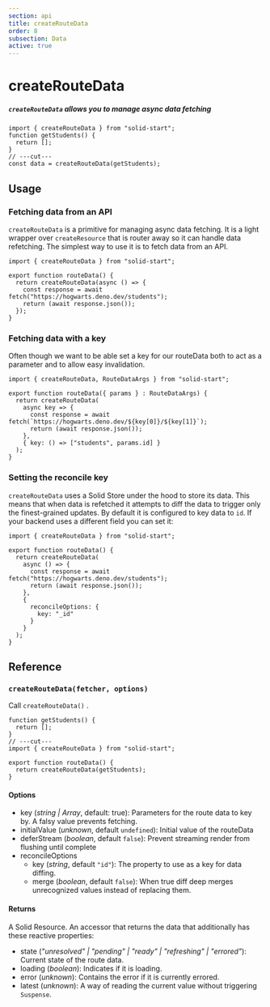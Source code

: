 ```yaml
---
section: api
title: createRouteData
order: 8
subsection: Data
active: true
---
```


# createRouteData

##### `createRouteData` allows you to manage async data fetching

<div class="text-lg">

```tsx twoslash
import { createRouteData } from "solid-start";
function getStudents() {
  return [];
}
// ---cut---
const data = createRouteData(getStudents);
```

</div>

<table-of-contents></table-of-contents>

## Usage

### Fetching data from an API

`createRouteData` is a primitive for managing async data fetching. It is a light wrapper over `createResource` that is router away so it can handle data refetching. The simplest way to use it is to fetch data from an API.

```tsx twoslash
import { createRouteData } from "solid-start";

export function routeData() {
  return createRouteData(async () => {
    const response = await fetch("https://hogwarts.deno.dev/students");
    return (await response.json());
  });
}
```

### Fetching data with a key

Often though we want to be able set a key for our routeData both to act as a parameter and to allow easy invalidation.

```tsx twoslash
import { createRouteData, RouteDataArgs } from "solid-start";

export function routeData({ params } : RouteDataArgs) {
  return createRouteData(
    async key => {
      const response = await fetch(`https://hogwarts.deno.dev/${key[0]}/${key[1]}`);
      return (await response.json());
    },
    { key: () => ["students", params.id] }
  );
}
```

### Setting the reconcile key

`createRouteData` uses a Solid Store under the hood to store its data. This means that when data is refetched it attempts to diff the data to trigger only the finest-grained updates. By default it is configured to key data to `id`. If your backend uses a different field you can set it:

```tsx twoslash
import { createRouteData } from "solid-start";

export function routeData() {
  return createRouteData(
    async () => {
      const response = await fetch("https://hogwarts.deno.dev/students");
      return (await response.json());
    },
    {
      reconcileOptions: {
        key: "_id"
      }
    }
  );
}
```

## Reference

### `createRouteData(fetcher, options)`

Call `createRouteData()` .

```tsx twoslash
function getStudents() {
  return [];
}
// ---cut---
import { createRouteData } from "solid-start";

export function routeData() {
  return createRouteData(getStudents);
}
```

#### Options

- key (_string | Array_, default: true): Parameters for the route data to key by. A falsy value prevents fetching.
- initialValue (_unknown_, default `undefined`): Initial value of the routeData
- deferStream (_boolean_, default `false`): Prevent streaming render from flushing until complete
- reconcileOptions
  - key (_string_, default `"id"`): The property to use as a key for data diffing.
  - merge (_boolean_, default `false`): When true diff deep merges unrecognized values instead of replacing them.
#### Returns

A Solid Resource. An accessor that returns the data that additionally has these reactive properties:

- state (_"unresolved" | "pending" | "ready" | "refreshing" | "errored"_): Current state of the route data.
- loading (_boolean_): Indicates if it is loading.
- error (_unknown_): Contains the error if it is currently errored.
- latest (_unknown_): A way of reading the current value without triggering `Suspense`.